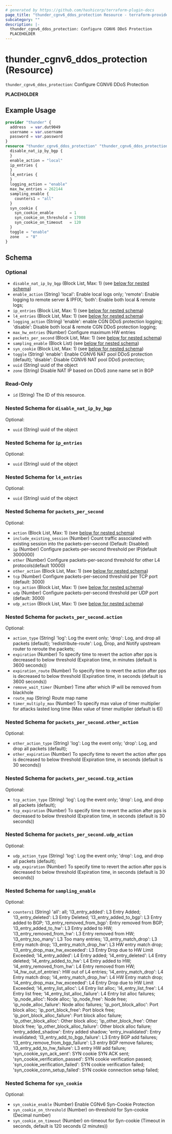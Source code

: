 ```yaml
---
# generated by https://github.com/hashicorp/terraform-plugin-docs
page_title: "thunder_cgnv6_ddos_protection Resource - terraform-provider-thunder"
subcategory: ""
description: |-
  thunder_cgnv6_ddos_protection: Configure CGNV6 DDoS Protection
  PLACEHOLDER
---
```


# thunder_cgnv6_ddos_protection (Resource)

`thunder_cgnv6_ddos_protection`: Configure CGNV6 DDoS Protection

__PLACEHOLDER__

## Example Usage

```terraform
provider "thunder" {
  address  = var.dut9049
  username = var.username
  password = var.password
}
resource "thunder_cgnv6_ddos_protection" "thunder_cgnv6_ddos_protection" {
  disable_nat_ip_by_bgp {
  }
  enable_action = "local"
  ip_entries {
  }
  l4_entries {
  }
  logging_action = "enable"
  max_hw_entries = 262144
  sampling_enable {
    counters1 = "all"
  }
  syn_cookie {
    syn_cookie_enable       = 1
    syn_cookie_on_threshold = 17008
    syn_cookie_on_timeout   = 120
  }
  toggle = "enable"
  zone   = "8"
}
```

<!-- schema generated by tfplugindocs -->
## Schema

### Optional

- `disable_nat_ip_by_bgp` (Block List, Max: 1) (see [below for nested schema](#nestedblock--disable_nat_ip_by_bgp))
- `enable_action` (String) 'local': Enable local logs only; 'remote': Enable logging to remote server & IPFIX; 'both': Enable both local & remote logs;
- `ip_entries` (Block List, Max: 1) (see [below for nested schema](#nestedblock--ip_entries))
- `l4_entries` (Block List, Max: 1) (see [below for nested schema](#nestedblock--l4_entries))
- `logging_action` (String) 'enable': enable CGN DDoS protection logging; 'disable': Disable both local & remote CGN DDoS protection logging;
- `max_hw_entries` (Number) Configure maximum HW entries
- `packets_per_second` (Block List, Max: 1) (see [below for nested schema](#nestedblock--packets_per_second))
- `sampling_enable` (Block List) (see [below for nested schema](#nestedblock--sampling_enable))
- `syn_cookie` (Block List, Max: 1) (see [below for nested schema](#nestedblock--syn_cookie))
- `toggle` (String) 'enable': Enable CGNV6 NAT pool DDoS protection (default); 'disable': Disable CGNV6 NAT pool DDoS protection;
- `uuid` (String) uuid of the object
- `zone` (String) Disable NAT IP based on DDoS zone name set in BGP

### Read-Only

- `id` (String) The ID of this resource.

<a id="nestedblock--disable_nat_ip_by_bgp"></a>
### Nested Schema for `disable_nat_ip_by_bgp`

Optional:

- `uuid` (String) uuid of the object


<a id="nestedblock--ip_entries"></a>
### Nested Schema for `ip_entries`

Optional:

- `uuid` (String) uuid of the object


<a id="nestedblock--l4_entries"></a>
### Nested Schema for `l4_entries`

Optional:

- `uuid` (String) uuid of the object


<a id="nestedblock--packets_per_second"></a>
### Nested Schema for `packets_per_second`

Optional:

- `action` (Block List, Max: 1) (see [below for nested schema](#nestedblock--packets_per_second--action))
- `include_existing_session` (Number) Count traffic associated with existing session into the packets-per-second (Default: Disabled)
- `ip` (Number) Configure packets-per-second threshold per IP(default 3000000)
- `other` (Number) Configure packets-per-second threshold for other L4 protocols(default 10000)
- `other_action` (Block List, Max: 1) (see [below for nested schema](#nestedblock--packets_per_second--other_action))
- `tcp` (Number) Configure packets-per-second threshold per TCP port (default: 3000)
- `tcp_action` (Block List, Max: 1) (see [below for nested schema](#nestedblock--packets_per_second--tcp_action))
- `udp` (Number) Configure packets-per-second threshold per UDP port (default: 3000)
- `udp_action` (Block List, Max: 1) (see [below for nested schema](#nestedblock--packets_per_second--udp_action))

<a id="nestedblock--packets_per_second--action"></a>
### Nested Schema for `packets_per_second.action`

Optional:

- `action_type` (String) 'log': Log the event only; 'drop': Log, and drop all packets (default); 'redistribute-route': Log, Drop, and Notify upstream router to reroute the packets;
- `expiration` (Number) To specify time to revert the action after pps is decreased to below threshold (Expiration time, in minutes (default is 3600 seconds))
- `expiration_route` (Number) To specify time to revert the action after pps is decreased to below threshold (Expiration time, in seconds (default is 3600 seconds))
- `remove_wait_timer` (Number) Time after which IP will be removed from blackhole
- `route_map` (String) Route map name
- `timer_multiply_max` (Number) To specify max value of timer multiplier for attacks lasted long time (Max value of timer multiplier (default is 6))


<a id="nestedblock--packets_per_second--other_action"></a>
### Nested Schema for `packets_per_second.other_action`

Optional:

- `other_action_type` (String) 'log': Log the event only; 'drop': Log, and drop all packets (default);
- `other_expiration` (Number) To specify time to revert the action after pps is decreased to below threshold (Expiration time, in seconds (default is 30 seconds))


<a id="nestedblock--packets_per_second--tcp_action"></a>
### Nested Schema for `packets_per_second.tcp_action`

Optional:

- `tcp_action_type` (String) 'log': Log the event only; 'drop': Log, and drop all packets (default);
- `tcp_expiration` (Number) To specify time to revert the action after pps is decreased to below threshold (Expiration time, in seconds (default is 30 seconds))


<a id="nestedblock--packets_per_second--udp_action"></a>
### Nested Schema for `packets_per_second.udp_action`

Optional:

- `udp_action_type` (String) 'log': Log the event only; 'drop': Log, and drop all packets (default);
- `udp_expiration` (Number) To specify time to revert the action after pps is decreased to below threshold (Expiration time, in seconds (default is 30 seconds))



<a id="nestedblock--sampling_enable"></a>
### Nested Schema for `sampling_enable`

Optional:

- `counters1` (String) 'all': all; 'l3_entry_added': L3 Entry Added; 'l3_entry_deleted': L3 Entry Deleted; 'l3_entry_added_to_bgp': L3 Entry added to BGP; 'l3_entry_removed_from_bgp': Entry removed from BGP; 'l3_entry_added_to_hw': L3 Entry added to HW; 'l3_entry_removed_from_hw': L3 Entry removed from HW; 'l3_entry_too_many': L3 Too many entries; 'l3_entry_match_drop': L3 Entry match drop; 'l3_entry_match_drop_hw': L3 HW entry match drop; 'l3_entry_drop_max_hw_exceeded': L3 Entry Drop due to HW Limit Exceeded; 'l4_entry_added': L4 Entry added; 'l4_entry_deleted': L4 Entry deleted; 'l4_entry_added_to_hw': L4 Entry added to HW; 'l4_entry_removed_from_hw': L4 Entry removed from HW; 'l4_hw_out_of_entries': HW out of L4 entries; 'l4_entry_match_drop': L4 Entry match drop; 'l4_entry_match_drop_hw': L4 HW Entry match drop; 'l4_entry_drop_max_hw_exceeded': L4 Entry Drop due to HW Limit Exceeded; 'l4_entry_list_alloc': L4 Entry list alloc; 'l4_entry_list_free': L4 Entry list free; 'l4_entry_list_alloc_failure': L4 Entry list alloc failures; 'ip_node_alloc': Node alloc; 'ip_node_free': Node free; 'ip_node_alloc_failure': Node alloc failures; 'ip_port_block_alloc': Port block alloc; 'ip_port_block_free': Port block free; 'ip_port_block_alloc_failure': Port block alloc failure; 'ip_other_block_alloc': Other block alloc; 'ip_other_block_free': Other block free; 'ip_other_block_alloc_failure': Other block alloc failure; 'entry_added_shadow': Entry added shadow; 'entry_invalidated': Entry invalidated; 'l3_entry_add_to_bgp_failure': L3 Entry BGP add failures; 'l3_entry_remove_from_bgp_failure': L3 entry BGP remove failures; 'l3_entry_add_to_hw_failure': L3 entry HW add failure; 'syn_cookie_syn_ack_sent': SYN cookie SYN ACK sent; 'syn_cookie_verification_passed': SYN cookie verification passed; 'syn_cookie_verification_failed': SYN cookie verification failed; 'syn_cookie_conn_setup_failed': SYN cookie connection setup failed;


<a id="nestedblock--syn_cookie"></a>
### Nested Schema for `syn_cookie`

Optional:

- `syn_cookie_enable` (Number) Enable CGNv6 Syn-Cookie Protection
- `syn_cookie_on_threshold` (Number) on-threshold for Syn-cookie (Decimal number)
- `syn_cookie_on_timeout` (Number) on-timeout for Syn-cookie (Timeout in seconds, default is 120 seconds (2 minutes))


